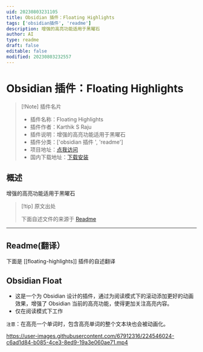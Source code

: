 ```yaml
---
uid: 20230803231105
title: Obsidian 插件：Floating Highlights
tags: ['obsidian插件', 'readme']
description: 增强的高亮功能适用于黑曜石
author: AI
type: readme
draft: false
editable: false
modified: 20230803232557
---
```


# Obsidian 插件：Floating Highlights

> [!Note] 插件名片
> - 插件名称：Floating Highlights
> - 插件作者：Karthik S Raju
> - 插件说明：增强的高亮功能适用于黑曜石
> - 插件分类：['obsidian 插件 ', 'readme']
> - 项目地址：[点我访问](https://github.com/KarthikRaju391/obsidian-float)
> - 国内下载地址：[下载安装](https://pkmer.cn/products/plugin/pluginMarket/?floating-highlights)

## 概述

增强的高亮功能适用于黑曜石

> [!tip] 原文出处
>
>下面自述文件的来源于 [Readme](https://ghproxy.net/https://raw.githubusercontent.com/KarthikRaju391/obsidian-float/main/README.md)
>

---

## Readme(翻译）

下面是 [[floating-highlights]] 插件的自述翻译

## Obsidian Float

- 这是一个为 Obsidian 设计的插件，通过为阅读模式下的滚动添加更好的动画效果，增强了 Obsidian 当前的高亮功能，使得更加关注高亮内容。
- 仅在阅读模式下工作

`注意`：在高亮一个单词时，包含高亮单词的整个文本块也会被动画化。

<https://user-images.githubusercontent.com/67912316/224546024-c6ad1d84-b085-4ce3-8ed9-19a3e060ae71.mp4>
